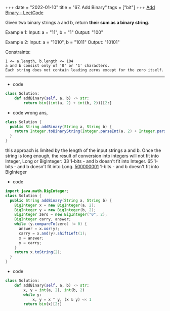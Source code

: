 +++ 
date = "2022-01-10"
title = "67. Add Binary"
tags = ["bit"]
+++
[Add Binary - LeetCode](https://leetcode.com/problems/add-binary/)

Given two binary strings a and b, return __their sum as a binary string__.
 
Example 1:
Input: a = "11", b = "1" Output: "100" 

Example 2:
Input: a = "1010", b = "1011" Output: "10101" 
 
Constraints:

	1 <= a.length, b.length <= 104
	a and b consist only of '0' or '1' characters.
	Each string does not contain leading zeros except for the zero itself.

---
- code
```py
class Solution:
    def addBinary(self, a, b) -> str:
        return bin((int(a, 2) + int(b, 2)))[2:]
```
- code wrong ans, 
```java
class Solution {
  public String addBinary(String a, String b) {
    return Integer.toBinaryString(Integer.parseInt(a, 2) + Integer.parseInt(b, 2));
  }
}
```
this approach is limited by the length of the input strings a and b. Once the string is long enough, the result of conversion into integers will not fit into Integer, Long or BigInteger:
33 1-bits - and b doesn't fit into Integer.
65 1-bits - and b doesn't fit into Long.
[500000001](https://docs.oracle.com/javase/8/docs/api/java/math/BigInteger.html) 1-bits - and b doesn't fit into BigInteger
- code
```java
import java.math.BigInteger;
class Solution {
  public String addBinary(String a, String b) {
    BigInteger x = new BigInteger(a, 2);
    BigInteger y = new BigInteger(b, 2);
    BigInteger zero = new BigInteger("0", 2);
    BigInteger carry, answer;
    while (y.compareTo(zero) != 0) {
      answer = x.xor(y);
      carry = x.and(y).shiftLeft(1);
      x = answer;
      y = carry;
    }
    return x.toString(2);
  }
}
```
- code
```py
class Solution:
    def addBinary(self, a, b) -> str:
        x, y = int(a, 2), int(b, 2)
        while y:
            x, y = x ^ y, (x & y) << 1
        return bin(x)[2:]
```
